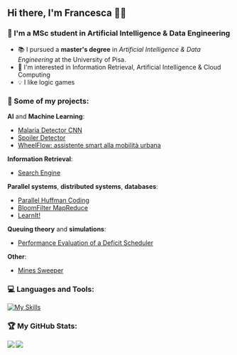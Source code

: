 ## Hi there, I'm Francesca :woman_technologist:

### :wave: I'm a MSc student in Artificial Intelligence & Data Engineering

- :books: I pursued a **master's degree** in _Artificial Intelligence & Data Engineering_ at the University of Pisa.
- :eyes: I'm interested in Information Retrieval, Artificial Intelligence & Cloud Computing
- :bulb: I like logic games

### :mega: Some of my projects:

**AI** and **Machine Learning**:
- [Malaria Detector CNN](https://github.com/fpezzuti/MalariaDetectorCNN)
- [Spoiler Detector](https://github.com/fpezzuti/SpoilerDetector)
- [WheelFlow: assistente smart alla mobilità urbana](https://github.com/fpezzuti/WheelFlow)

**Information Retrieval**:
- [Search Engine](https://github.com/fpezzuti/SearchEngine)

**Parallel systems**, **distributed systems**, **databases**:
- [Parallel Huffman Coding](https://github.com/fpezzuti/Parallel-Huffman-Coding)
- [BloomFilter MapReduce](https://github.com/fpezzuti/BloomFilter-MapReduce)
- [LearnIt!](https://github.com/fpezzuti/LearnIt)

**Queuing theory** and **simulations**:
- [Performance Evaluation of a Deficit Scheduler](https://github.com/fpezzuti/PerformanceEvaluationOfDeficitScheduler)

**Other**:
- [Mines Sweeper](https://github.com/fpezzuti/Mines)

### :computer: Languages and Tools:

[![My Skills](https://skillicons.dev/icons?i=c,cpp,java,python,pytorch,tensorflow,matlab,mysql,mongodb,androidstudio,js,html,css,php&perline=7)](https://skillicons.dev)

### :trophy: My GitHub Stats:

<div>
<a href="https://github-readme-stats.vercel.app/api?username=fpezzuti&theme=dracula">
  <img  align="left" src="https://github-readme-stats.vercel.app/api?username=fpezzuti&count_private=true&show_icons=true&theme=dracula&hide=stars,issues"/>
</a>
<a href="https://github-readme-stats.vercel.app/api/top-langs/?username=fpezzuti&hide=php&theme=dracula">
  <img align="left" src="https://github-readme-stats.vercel.app/api/top-langs/?username=fpezzuti&hide=php&theme=dracula&layout=compact" />
</a>
</div>


